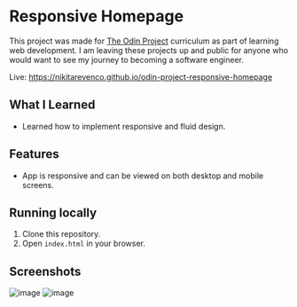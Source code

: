 # Responsive Homepage

This project was made for [The Odin Project](https://www.theodinproject.com/) curriculum as part of learning web development. I am leaving these projects up and public for anyone who would want to see my journey to becoming a software engineer. 

Live: https://nikitarevenco.github.io/odin-project-responsive-homepage

## What I Learned

- Learned how to implement responsive and fluid design.

## Features

- App is responsive and can be viewed on both desktop and mobile screens.

## Running locally

1. Clone this repository.
2. Open `index.html` in your browser.

## Screenshots

![image](https://github.com/user-attachments/assets/813c4faf-9be5-4385-932f-ac171eea6a05)
![image](https://github.com/user-attachments/assets/fb521b26-5aa7-4ef6-a657-39778c40b3ea)
